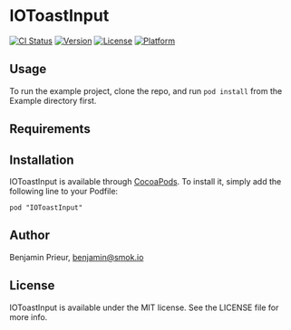 # IOToastInput

[![CI Status](http://img.shields.io/travis/ibeneb/IOToastInput.svg?style=flat)](https://travis-ci.org/ibeneb/IOToastInput)
[![Version](https://img.shields.io/cocoapods/v/IOToastInput.svg?style=flat)](http://cocoadocs.org/docsets/IOToastInput)
[![License](https://img.shields.io/cocoapods/l/IOToastInput.svg?style=flat)](http://cocoadocs.org/docsets/IOToastInput)
[![Platform](https://img.shields.io/cocoapods/p/IOToastInput.svg?style=flat)](http://cocoadocs.org/docsets/IOToastInput)

## Usage

To run the example project, clone the repo, and run `pod install` from the Example directory first.

## Requirements

## Installation

IOToastInput is available through [CocoaPods](http://cocoapods.org). To install
it, simply add the following line to your Podfile:

    pod "IOToastInput"

## Author

Benjamin Prieur, benjamin@smok.io

## License

IOToastInput is available under the MIT license. See the LICENSE file for more info.

